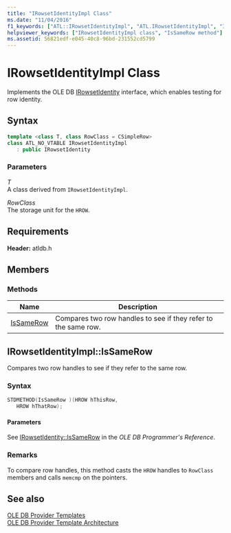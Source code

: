 ```yaml
---
title: "IRowsetIdentityImpl Class"
ms.date: "11/04/2016"
f1_keywords: ["ATL::IRowsetIdentityImpl", "ATL.IRowsetIdentityImpl", "IRowsetIdentityImpl", "IRowsetIdentityImpl.IsSameRow", "ATL.IRowsetIdentityImpl.IsSameRow", "IRowsetIdentityImpl::IsSameRow", "ATL::IRowsetIdentityImpl::IsSameRow"]
helpviewer_keywords: ["IRowsetIdentityImpl class", "IsSameRow method"]
ms.assetid: 56821edf-e045-40c8-96bd-231552cd5799
---
```

# IRowsetIdentityImpl Class

Implements the OLE DB [IRowsetIdentity](/previous-versions/windows/desktop/ms715913(v=vs.85)) interface, which enables testing for row identity.

## Syntax

```cpp
template <class T, class RowClass = CSimpleRow>
class ATL_NO_VTABLE IRowsetIdentityImpl
   : public IRowsetIdentity
```

### Parameters

*T*<br/>
A class derived from `IRowsetIdentityImpl`.

*RowClass*<br/>
The storage unit for the `HROW`.

## Requirements

**Header:** atldb.h

## Members

### Methods

| Name | Description |
|-|-|
|[IsSameRow](#issamerow)|Compares two row handles to see if they refer to the same row.|

## <a name="issamerow"></a> IRowsetIdentityImpl::IsSameRow

Compares two row handles to see if they refer to the same row.

### Syntax

```cpp
STDMETHOD(IsSameRow )(HROW hThisRow,
   HROW hThatRow);
```

#### Parameters

See [IRowsetIdentity::IsSameRow](/previous-versions/windows/desktop/ms719629(v=vs.85)) in the *OLE DB Programmer's Reference*.

### Remarks

To compare row handles, this method casts the `HROW` handles to `RowClass` members and calls `memcmp` on the pointers.

## See also

[OLE DB Provider Templates](../../data/oledb/ole-db-provider-templates-cpp.md)<br/>
[OLE DB Provider Template Architecture](../../data/oledb/ole-db-provider-template-architecture.md)
